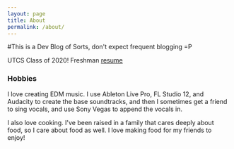 ```yaml
---
layout: page
title: About
permalink: /about/
---
```


#This is a Dev Blog of Sorts, don't expect frequent blogging =P

UTCS Class of 2020!
Freshman
[resume](https://drive.google.com/open?id=0BzIbcYGQXhwdLW93ZW9WcTh5Sms)


### Hobbies

I love creating EDM music. I use Ableton Live Pro, FL Studio 12, and Audacity to create the base soundtracks, and then I sometimes get a friend to sing vocals, and use Sony Vegas to append the vocals in.

I also love cooking. I've been raised in a family that cares deeply about food, so I care about food as well. I love making food for my friends to enjoy!
